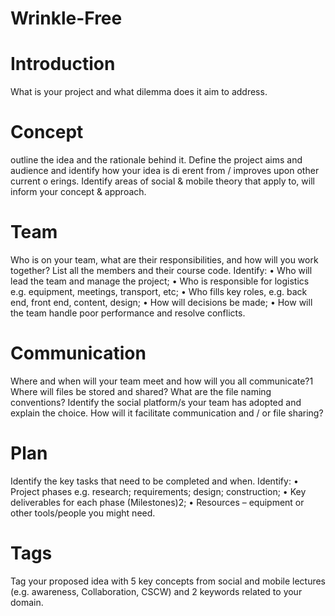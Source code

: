 # Wrinkle-Free
# Introduction
What is your project and what dilemma does it aim to address.
# Concept
outline the idea and the rationale behind it. Define the project aims and audience and identify how your idea is di erent from / improves upon other current o erings. Identify areas of social & mobile theory that apply to, will inform your concept & approach.
# Team
Who is on your team, what are their responsibilities, and how will you work together? List all the members and their course code. Identify:
• Who will lead the team and manage the project;
• Who is responsible for logistics e.g. equipment, meetings, transport, etc;
• Who fills key roles, e.g. back end, front end, content, design;
• How will decisions be made;
• How will the team handle poor performance and resolve conflicts.
# Communication
Where and when will your team meet and how will you all communicate?1 Where will files be stored and shared? What are the file naming conventions?
Identify the social platform/s your team has adopted and explain the choice. How will it facilitate communication and / or file sharing?
# Plan
Identify the key tasks that need to be completed and when. Identify:
• Project phases e.g. research; requirements; design; construction;
• Key deliverables for each phase (Milestones)2;
• Resources – equipment or other tools/people you might need.
# Tags
Tag your proposed idea with 5 key concepts from social and mobile lectures (e.g. awareness, Collaboration, CSCW) and 2 keywords related to your domain.

